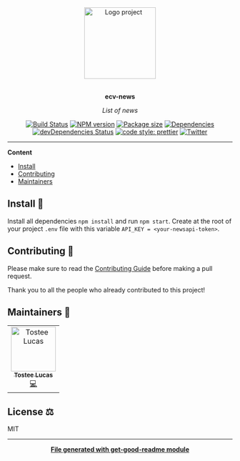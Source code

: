 <div align="center">
  <a href="#">
  	<img src="https://media.giphy.com/media/JIX9t2j0ZTN9S/giphy-downsized.gif" alt="Logo project" height="160" />
  </a>
  <br>
  <br>
  <p>
    <b>ecv-news</b>
  </p>
  <p>
     <i>List of news</i>
  </p>
  <p>

[![Build Status](https://travis-ci.com/luctst/ecv-news.svg?branch=master)](https://travis-ci.com/luctst/ecv-news)
[![NPM version](https://img.shields.io/npm/v/ecv-news?style=flat-square)](https://img.shields.io/npm/v/ecv-news?style=flat-square)
[![Package size](https://img.shields.io/bundlephobia/min/ecv-news)](https://img.shields.io/bundlephobia/min/ecv-news)
[![Dependencies](https://img.shields.io/david/luctst/ecv-news.svg?style=popout-square)](https://david-dm.org/luctst/ecv-news)
[![devDependencies Status](https://david-dm.org/luctst/ecv-news/dev-status.svg?style=flat-square)](https://david-dm.org/luctst/ecv-news?type=dev)
[![code style: prettier](https://img.shields.io/badge/code_style-prettier-ff69b4.svg?style=flat-square)](https://github.com/prettier/prettier)
[![Twitter](https://img.shields.io/twitter/follow/luctstt.svg?label=Follow&style=social)](https://twitter.com/luctstt)

  </p>
</div>

---

**Content**

* [Install](##install)
* [Contributing](##contributing)
* [Maintainers](##maintainers)


## Install 🐙
Install all dependencies `npm install` and run `npm start`.
Create at the root of your project `.env` file with this variable `API_KEY = <your-newsapi-token>`.

## Contributing 🍰
Please make sure to read the [Contributing Guide]() before making a pull request.

Thank you to all the people who already contributed to this project!

## Maintainers 👷
<table>
  <tr>
    <td align="center"><a href="https://lucastostee.now.sh/"><img src="https://avatars3.githubusercontent.com/u/22588842?s=460&v=4" width="100px;" alt="Tostee Lucas"/><br /><sub><b>Tostee Lucas</b></sub></a><br /><a href="#" title="Code">💻</a></td>
  </tr>
</table>

## License ⚖️
MIT

---
<div align="center">
	<b>
		<a href="https://www.npmjs.com/package/get-good-readme">File generated with get-good-readme module</a>
	</b>
</div>
